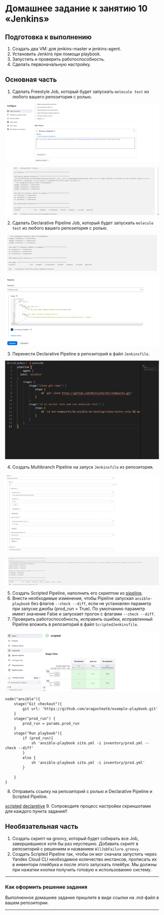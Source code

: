# Домашнее задание к занятию 10 «Jenkins»

## Подготовка к выполнению

1. Создать два VM: для jenkins-master и jenkins-agent.
2. Установить Jenkins при помощи playbook.
3. Запустить и проверить работоспособность.
4. Сделать первоначальную настройку.

## Основная часть

1. Сделать Freestyle Job, который будет запускать `molecule test` из любого вашего репозитория с ролью.

![alt text](img/image.png)

![alt text](img/image-1.png)


2. Сделать Declarative Pipeline Job, который будет запускать `molecule test` из любого вашего репозитория с ролью.

![alt text](img/image-2.png)

![alt text](img/image-3.png)

3. Перенести Declarative Pipeline в репозиторий в файл `Jenkinsfile`.

![alt text](img/image-4.png)

4. Создать Multibranch Pipeline на запуск `Jenkinsfile` из репозитория.

![alt text](img/image-5.png)

![alt text](img/image-6.png)

5. Создать Scripted Pipeline, наполнить его скриптом из [pipeline](./pipeline).
6. Внести необходимые изменения, чтобы Pipeline запускал `ansible-playbook` без флагов `--check --diff`, если не установлен параметр при запуске джобы (prod_run = True). По умолчанию параметр имеет значение False и запускает прогон с флагами `--check --diff`.
7. Проверить работоспособность, исправить ошибки, исправленный Pipeline вложить в репозиторий в файл `ScriptedJenkinsfile`.

![alt text](img/image-7.png)

```
node("ansible"){
    stage("Git checkout"){
        git url: 'https://github.com/aragastmatb/example-playbook.git'
    }
    stage("prod_run") {
        prod_run = params.prod_run
    }
    stage("Run playbook"){
        if (prod_run){
            sh 'ansible-playbook site.yml -i inventory/prod.yml --check --diff'
        }
        else {
            sh 'ansible-playbook site.yml -i inventory/prod.yml'
        }
        
    }
}
```


8. Отправить ссылку на репозиторий с ролью и Declarative Pipeline и Scripted Pipeline.

[scripted](https://github.com/Dmitrywh1/mnt-homeworks/blob/MNT-video/09-ci-04-jenkins/ScriptedJenkinsfile)
[declaretive](https://github.com/Dmitrywh1/mnt-homeworks/blob/MNT-video/09-ci-04-jenkins/jenkinsfile)
9. Сопроводите процесс настройки скриншотами для каждого пункта задания!!

## Необязательная часть

1. Создать скрипт на groovy, который будет собирать все Job, завершившиеся хотя бы раз неуспешно. Добавить скрипт в репозиторий с решением и названием `AllJobFailure.groovy`.
2. Создать Scripted Pipeline так, чтобы он мог сначала запустить через Yandex Cloud CLI необходимое количество инстансов, прописать их в инвентори плейбука и после этого запускать плейбук. Мы должны при нажатии кнопки получить готовую к использованию систему.

---

### Как оформить решение задания

Выполненное домашнее задание пришлите в виде ссылки на .md-файл в вашем репозитории.

---
